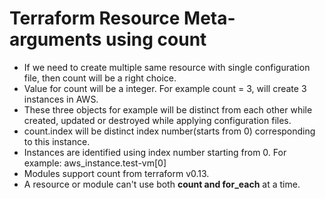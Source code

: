 # Terraform Resource Meta-arguments using count
- If we need to create multiple same resource with single configuration file, then count will be a right choice.
- Value for count will be a integer. For example count = 3, will create 3 instances in AWS.
- These three objects for example will be distinct from each other while created, updated or destroyed while applying configuration files.
- count.index will be distinct index number(starts from 0) corresponding to this instance.
- Instances are identified using index number starting from 0. For example: aws_instance.test-vm[0]
- Modules support count from terraform v0.13.
- A resource or module can't use both **count and for_each** at a time.